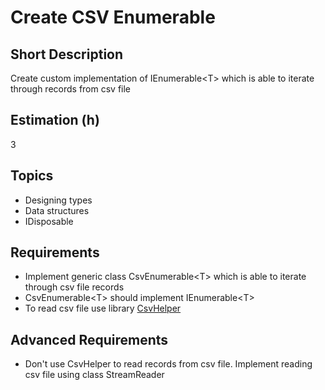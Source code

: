 # Create CSV Enumerable

## Short Description

Create custom implementation of IEnumerable\<T> which is able to iterate through records from csv file

## Estimation (h)

3

## Topics

* Designing types
* Data structures
* IDisposable

## Requirements

* Implement generic class CsvEnumerable\<T> which is able to iterate through csv file records
* CsvEnumerable\<T> should implement IEnumerable\<T>
* To read csv file use library [CsvHelper](https://joshclose.github.io/CsvHelper/)

## Advanced Requirements

* Don't use CsvHelper to read records from csv file. Implement reading csv file using class StreamReader
